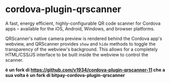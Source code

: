 # cordova-plugin-qrscanner

A fast, energy efficient, highly-configurable QR code scanner for Cordova apps – available for the iOS, Android, Windows, and browser platforms.

QRScanner's native camera preview is rendered behind the Cordova app's webview, and QRScanner provides `show` and `hide` methods to toggle the transparency of the webview's background. This allows for a completely HTML/CSS/JS interface to be built inside the webview to control the scanner.

**è un fork di https://github.com/v1934/cordova-plugin-qrscanner-11 che a sua volta è un fork di bitpay-cordova-plugin-qrscanner**
